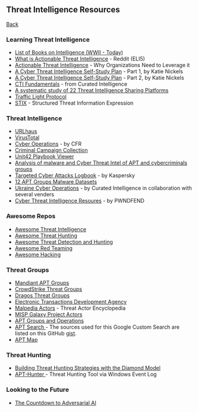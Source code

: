 ## Threat Intelligence Resources
<a href="ti">Back</a>
<h3>Learning Threat Intelligence</h3>
<ul>
    <li><a href="https://github.com/sapphirex00/Intelligence-books" target="_blank">List of Books on Intelligence (WWII - Today)</a></li>
    <li><a href="https://www.reddit.com/r/cybersecurity/comments/11am7ny/what_is_actionable_threat_intelligence/" target="_blank">What is Actionable Threat Intelligence</a> - Reddit (ELI5)</li>
    <li><a href="https://cyware.com/educational-guides/cyber-threat-intelligence/why-do-organizations-need-to-leverage-actionable-threat-intelligence-de7d" target="_blank">Actionable Threat Intelligence</a> - Why Organizations Need to Leverage it</li>
    <li><a href="https://medium.com/katies-five-cents/a-cyber-threat-intelligence-self-study-plan-part-1-968b5a8daf9a" target="_blank">A Cyber Threat Intelligence Self-Study Plan</a> - Part 1, by Katie Nickels</li>
    <li><a href="https://medium.com/katies-five-cents/a-cyber-threat-intelligence-self-study-plan-part-2-d04b7a529d36" target="_blank">A Cyber Threat Intelligence Self-Study Plan</a> - Part 2, by Katie Nickels</li>
    <li><a href="https://github.com/curated-intel/CTI-fundamentals" target="_blank">CTI Fundamentals</a> - from Curated Intelligence</li>
    <li><a href="https://aisel.aisnet.org/wi2017/track08/paper/3/" target="_blank">A systematic study of 22 Threat Intelligence Sharing Platforms</a></li>
    <li><a href="https://www.cisa.gov/news-events/news/traffic-light-protocol-tlp-definitions-and-usage" target="_blank">Traffic Light Protocol</a></li>
    <li><a href="https://oasis-open.github.io/cti-documentation/" target="_blank">STIX</a> - Structured Threat Information Expression</li>
</ul>
<h3>Threat Intelligence</h3>
<ul>
    <li><a href="https://urlhaus.abuse.ch/" target="_blank">URLhaus</a></li>
    <li><a href="https://www.virustotal.com" target="_blank">VirusTotal</a></li>
    <li><a href="https://www.cfr.org/cyber-operations/" target="_blank">Cyber Operations</a> - by CFR</li>
    <li><a href="https://github.com/CyberMonitor/APT_CyberCriminal_Campagin_Collections" target="_blank">Criminal Campaign Collection</a></li>
    <li><a href="https://pan-unit42.github.io/playbook_viewer/" target="_blank">Unit42 Playbook Viewer</a></li>
    <li><a href="https://github.com/StrangerealIntel/CyberThreatIntel" target="_blank">Analysis of malware and Cyber Threat Intel of APT and cybercriminals groups</a></li>
    <li><a href="https://apt.securelist.com/" target="_blank">Targeted Cyber Attacks Logbook</a> - by Kaspersky</li>
    <li><a href="https://github.com/cyber-research/APTMalware" target="_blank">12 APT Groups Malware Datasets</a></li>
    <li><a href="https://github.com/curated-intel/Ukraine-Cyber-Operations" target="_blank">Ukraine Cyber Operations</a> - by Curated Intelligence in collaboration with several venders</li>
    <li><a href="https://www.pwndefend.com/2023/02/26/cyber-threat-intelligence-resources/" target="_blank">Cyber Threat Intelligence Resoures</a> - by PWNDFEND</li>
</ul>
<h3>Awesome Repos</h3>
<ul> 
    <li><a href="https://github.com/hslatman/awesome-threat-intelligence" target="_blank">Awesome Threat Intelligence</a></li>
    <li><a href="https://github.com/threat-hunting/awesome_Threat-Hunting" target="_blank">Awesome Threat Hunting</a></li>
    <li><a href="https://github.com/threat-hunting/awesome-threat-detection" target="_blank">Awesome Threat Detection and Hunting</a></li>
    <li><a href="https://github.com/threat-hunting/Awesome-Red-Teaming" target="_blank">Awesome Red Teaming</a></li>
    <li><a href="https://github.com/threat-hunting/awesome-hacking" target="_blank">Awesome Hacking</a></li>
</ul>
<h3>Threat Groups</h3>
<ul> 
    <li><a href="https://www.mandiant.com/resources/insights/apt-groups" target="_blank">Mandiant APT Groups</a></li>
    <li><a href="https://adversary.crowdstrike.com/en-US/" target="_blank">CrowdStrike Threat Groups</a></li>
    <li><a href="https://www.dragos.com/threat-groups/" target="_blank">Dragos Threat Groups</a></li>
    <li><a href="URL" target="_blank">Electronic Transactions Development Agency</a></li>
    <li><a href="https://malpedia.caad.fkie.fraunhofer.de/actors" target="_blank">Malpedia Actors</a> - Threat Actor Encyclopedia</li>
    <li><a href="https://github.com/MISP/misp-galaxy" target="_blank">MISP Galaxy Project Actors</a></li>
    <li><a href="https://docs.google.com/spreadsheets/u/1/d/1H9_xaxQHpWaa4O_Son4Gx0YOIzlcBWMsdvePFX68EKU/pubhtml#" target="_blank">APT Groups and Operations</a></li>
    <li><a href="https://cse.google.com/cse?cx=003248445720253387346:turlh5vi4xc" target="_blank">APT Search </a> - The sources used for this Google Custom Search are listed on this GitHub <a href="https://gist.github.com/Neo23x0/c4f40629342769ad0a8f3980942e21d3" target="_blank">gist</a>.</li>
    <li><a href="https://aptmap.netlify.app/" target="_blank">APT Map</a></li>
</ul>
<h3>Threat Hunting</h3>
<ul>
    <li><a href="https://www.activeresponse.org/building-threat-hunting-strategy-with-the-diamond-model/" target="_blank">Building Threat Hunting Strategies with the Diamond Model</a></li>
    <li><a href="https://shells.systems/introducing-apt-hunter-threat-hunting-tool-via-windows-event-log/" target="_blank">APT-Hunter </a> - Threat Hunting Tool via Windows Event Log</li>
</ul>
<h3>Looking to the Future</h3>
<ul>
    <li><a href="https://businessinsights.bitdefender.com/race-against-the-machine-" target="_blank">The Countdown to Adversarial AI</a></li>
</ul>
